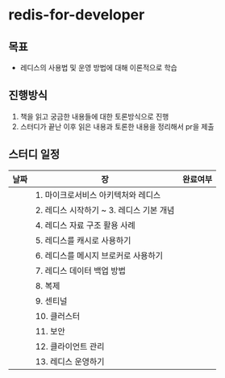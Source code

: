 # redis-for-developer

## 목표
-  레디스의 사용법 및 운영 방법에 대해 이론적으로 학습

## 진행방식
1. 책을 읽고 궁금한 내용들에 대한 토론방식으로 진행
2. 스터디가 끝난 이후 읽은 내용과 토론한 내용을 정리해서 pr을 제출

## 스터디 일정

|날짜|장| 완료여부   |
|-|-|--------|
||1. 마이크로서비스 아키텍처와 레디스|        |
||2. 레디스 시작하기 ~ 3. 레디스 기본 개념|      |
||4. 레디스 자료 구조 활용 사례|      |
||5. 레디스를 캐시로 사용하기|      |
||6. 레디스를 메시지 브로커로 사용하기|      |
||7. 레디스 데이터 백업 방법|      |
||8. 복제|      |
||9. 센티널|      |
||10. 클러스터|      |
||11. 보안|      |
||12. 클라이언트 관리|      |
||13. 레디스 운영하기| |
